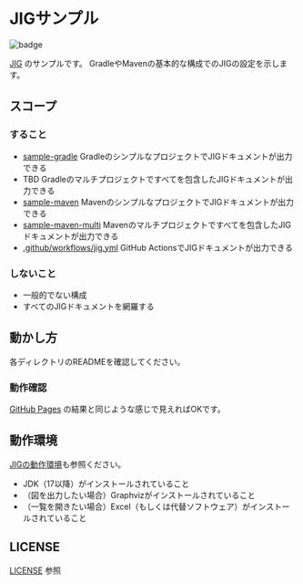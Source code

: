 JIGサンプル
============================================================
![badge](https://github.com/dddjava/jig-sample/actions/workflows/jig.yml/badge.svg)

[JIG](https://github.com/dddjava/jig) のサンプルです。
GradleやMavenの基本的な構成でのJIGの設定を示します。

## スコープ

### すること
- [sample-gradle](./sample-gradle) GradleのシンプルなプロジェクトでJIGドキュメントが出力できる
- TBD Gradleのマルチプロジェクトですべてを包含したJIGドキュメントが出力できる
- [sample-maven](./sample-maven) MavenのシンプルなプロジェクトでJIGドキュメントが出力できる
- [sample-maven-multi](./sample-maven-multi) Mavenのマルチプロジェクトですべてを包含したJIGドキュメントが出力できる
- [.github/workflows/jig.yml](.github/workflows/jig.yml#L47) GitHub ActionsでJIGドキュメントが出力できる

### しないこと
- 一般的でない構成
- すべてのJIGドキュメントを網羅する

## 動かし方
各ディレクトリのREADMEを確認してください。

### 動作確認
[GitHub Pages](https://dddjava.github.io/jig-sample/) の結果と同じような感じで見えればOKです。

## 動作環境
[JIGの動作環境](https://github.com/dddjava/jig/wiki/Getting-Started#%E5%8B%95%E4%BD%9C%E7%92%B0%E5%A2%83)も参照ください。

- JDK（17以降）がインストールされていること
- （図を出力したい場合）Graphvizがインストールされていること
- （一覧を開きたい場合）Excel（もしくは代替ソフトウェア）がインストールされていること

## LICENSE
[LICENSE](./LICENSE) 参照


